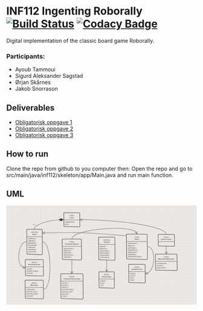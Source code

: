 # INF112 Ingenting Roborally [![Build Status](https://travis-ci.com/inf112-v20/Ingenting.svg?branch=master)](https://travis-ci.com/inf112-v20/Ingenting) [![Codacy Badge](https://api.codacy.com/project/badge/Grade/627f5095c66a4cd0980a9f17f6dfb886)](https://www.codacy.com/gh/inf112-v20/Ingenting?utm_source=github.com&amp;utm_medium=referral&amp;utm_content=inf112-v20/Ingenting&amp;utm_campaign=Badge_Grade)

Digital implementation of the classic board game Roborally.

### Participants:
- Ayoub Tammoui
- Sigurd Aleksander Sagstad
- Ørjan Skårnes
- Jakob Snorrason

## Deliverables
-   [Obligatorisk oppgave 1](Deliverables/ObligatoriskOppgave1.md)
-   [Obligatorisk oppgave 2](Deliverables/Oblig2.md)
-   [Obligatorisk oppgave 3](Deliverables/Oblig3.md)

## How to run
Clone the repo from github to you computer then:
Open the repo and go to src/main/java/inf112/skeleton/app/Main.java and run main function.

## UML
![UML](Deliverables/UML/Roborally_UML3.png)
